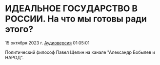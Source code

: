 # ИДЕАЛЬНОЕ ГОСУДАРСТВО В РОССИИ. На что мы готовы ради этого?

15 октября 2023 г. [Аудиоверсия](https://www.youtube.com/watch?v=LwbK42_Y0wA) 01:05:01

Политический философ Павел Щелин на канале "Александр Бобылев и НАРОД".
